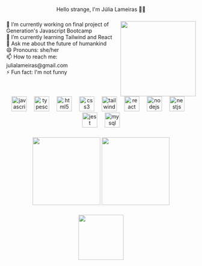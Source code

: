 
<p align="center">Hello strange, I'm Júlia Lameiras 🖖🏻</p>

###

<img align="right" height="200" src="https://media.tenor.com/ogsH7Ailje8AAAAM/cat-funny-cat.gif"  />

###

<p align="left">🔭 I’m currently working on final project of Generation's Javascript Bootcamp <br> 🌱 I’m currently learning Tailwind and React<br> 💬 Ask me about the future of humankind <br> 😄 Pronouns: she/her <br> 📫 How to reach me: julialameiras@gmail.com <br> ⚡ Fun fact: I'm not funny</p>

###

<br clear="both">

<div align="center">
  <img src="https://cdn.jsdelivr.net/gh/devicons/devicon/icons/javascript/javascript-original.svg" height="40" alt="javascript logo"  />
  <img width="12" />
  <img src="https://cdn.jsdelivr.net/gh/devicons/devicon/icons/typescript/typescript-original.svg" height="40" alt="typescript logo"  />
  <img width="12" />
  <img src="https://cdn.jsdelivr.net/gh/devicons/devicon/icons/html5/html5-original.svg" height="40" alt="html5 logo"  />
  <img width="12" />
  <img src="https://cdn.jsdelivr.net/gh/devicons/devicon/icons/css3/css3-original.svg" height="40" alt="css3 logo"  />
  <img width="12" />
  <img src="https://cdn.jsdelivr.net/gh/devicons/devicon/icons/tailwindcss/tailwindcss-original-wordmark.svg" height="40" alt="tailwindcss logo"  />
  <img width="12" />
  <img src="https://cdn.jsdelivr.net/gh/devicons/devicon/icons/react/react-original.svg" height="40" alt="react logo"  />
  <img width="12" />
  <img src="https://cdn.jsdelivr.net/gh/devicons/devicon/icons/nodejs/nodejs-original.svg" height="40" alt="nodejs logo"  />
  <img width="12" />
  <img src="https://cdn.jsdelivr.net/gh/devicons/devicon/icons/nestjs/nestjs-original.svg" height="40" alt="nestjs logo"  />
  <img width="12" />
  <img src="https://cdn.jsdelivr.net/gh/devicons/devicon/icons/jest/jest-plain.svg" height="40" alt="jest logo"  />
  <img width="12" />
  <img src="https://cdn.jsdelivr.net/gh/devicons/devicon/icons/mysql/mysql-original.svg" height="40" alt="mysql logo"  />
</div>

###

<div align="center">
  <img height="180em" src="https://github-readme-stats.vercel.app/api/top-langs?username=julialameiras&locale=en&hide_title=true&layout=compact&card_width=320&langs_count=10&theme=bear&hide_border=true&order=2"/>
  <img height="180em" src="https://streak-stats.demolab.com?user=julialameiras&locale=en&mode=weekly&theme=bear&hide_border=true&border_radius=0&order=3"/>
</div>

###

<div align="center">
  <img height="120" src="https://media.giphy.com/headers/GitHub/w8ZJLtJbmuph.gif"  />
</div>

###
